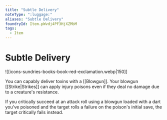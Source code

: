 ```yaml
---
title: "Subtle Delivery"
noteType: ":luggage:"
aliases: "Subtle Delivery"
foundryId: Item.pWvdj4PF3HjXZMbM
tags:
  - Item
---
```


# Subtle Delivery
![[icons-sundries-books-book-red-exclamation.webp|150]]

You can capably deliver toxins with a [[Blowgun]]. Your blowgun [[Strike|Strikes]] can apply injury poisons even if they deal no damage due to a creature's resistance.

If you critically succeed at an attack roll using a blowgun loaded with a dart you've poisoned and the target rolls a failure on the poison's initial save, the target critically fails instead.

